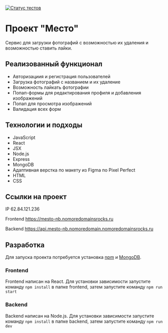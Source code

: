 [![Статус тестов](../../actions/workflows/tests.yml/badge.svg)](../../actions/workflows/tests.yml)

# Проект "Место"
Сервис для загрузки фотографий с возможностью их удаления и возможностью ставить лайки. 

## Реализованный функционал

- Авторизациия и регистрация пользователей
- Загрузка фотографий с названием и их удаление
- Возможность лайкать фотографии
- Попап-формы для редактирования профиля и добавления изображений
- Попап для просмотра изображений
- Валидация всех форм

## Технологии и подходы

- JavaScript 
- React
- JSX
- Node.js
- Express
- MongoDB
- Адаптивная верстка по макету из Figma по Pixel Perfect
- HTML
- CSS

## Ссылки на проект

IP 62.84.121.236

Frontend  https://mesto-nb.nomoredomainsrocks.ru

Backend  https://api.mesto-nb.nomoredomain.nomoredomainsrocks.ru

## Разработка 

Для запуска проекта потребуется установка [npm](https://docs.npmjs.com/downloading-and-installing-node-js-and-npm) и [MongoDB](https://www.mongodb.com/docs/manual/installation/).

### Frontend

Frontend написан на React. Для установки зависимости запустите команду `npm install` в папке frontend, затем запустите команду `npm run start`

### Backend

Backend написан на Node.js. Для установки зависимости запустите команду `npm install` в папке backend, затем запустите команду `npm run dev`


